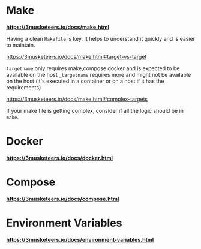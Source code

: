# Make

**https://3musketeers.io/docs/make.html**

Having a clean `Makefile` is key. It helps to understand it quickly and is easier to maintain.

https://3musketeers.io/docs/make.html#target-vs-target

`targetname` only requires make,compose docker and is expected to be available on the host
`_targetname` requires more and might not be available on the host (it's executed in a container or on a host if it has the requirements)

https://3musketeers.io/docs/make.html#complex-targets

If your make file is getting complex, consider if all the logic should be in `make`.

# Docker

**https://3musketeers.io/docs/docker.html**

# Compose

**https://3musketeers.io/docs/compose.html**

# Environment Variables

**https://3musketeers.io/docs/environment-variables.html**
